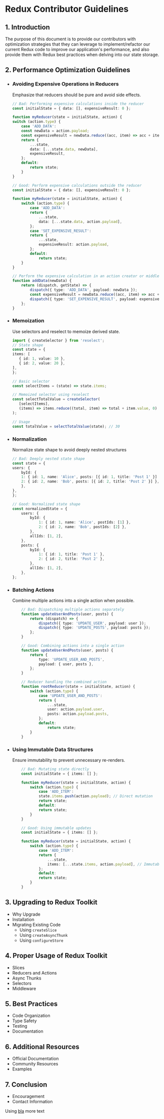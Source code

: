 # Redux Contributor Guidelines

## 1. **Introduction**

The purpose of this document is to provide our contributors with optimization strategies that they can leverage to implement/refactor our current Redux code to improve our application's performance, and also provide them with Redux best practices when delving into our state storage.

## 2. **Performance Optimization Guidelines**
- ### Avoiding Expensive Operations in Reducers
    Emphasize that reducers should be pure and avoid side effects.
    
    ```typescript
    // Bad: Performing expensive calculations inside the reducer
    const initialState = { data: [], expensiveResult: 0 };

    function myReducer(state = initialState, action) {
    switch (action.type) {
        case 'ADD_DATA':
        const newData = action.payload;
        const expensiveResult = newData.reduce((acc, item) => acc + item.value, 0); // Expensive operation
        return {
            ...state,
            data: [...state.data, newData],
            expensiveResult,
        };
        default:
            return state;
        }
    }

    // Good: Perform expensive calculations outside the reducer
    const initialState = { data: [], expensiveResult: 0 };

    function myReducer(state = initialState, action) {
        switch (action.type) {
            case 'ADD_DATA':
            return {
                ...state,
                data: [...state.data, action.payload],
            };
            case 'SET_EXPENSIVE_RESULT':
            return {
                ...state,
                expensiveResult: action.payload,
            };
            default:
                return state;
        }
    }

    // Perform the expensive calculation in an action creator or middleware
    function addData(newData) {
        return (dispatch, getState) => {
            dispatch({ type: 'ADD_DATA', payload: newData });
            const expensiveResult = newData.reduce((acc, item) => acc + item.value, 0);
            dispatch({ type: 'SET_EXPENSIVE_RESULT', payload: expensiveResult });
        };
    }
    ```

- ### Memoization
    Use selectors and reselect to memoize derived state.
     ```typescript
     import { createSelector } from 'reselect';
    // State shape
    const state = {
    items: [
        { id: 1, value: 10 },
        { id: 2, value: 20 },
    ],
    };

    // Basic selector
    const selectItems = (state) => state.items;

    // Memoized selector using reselect
    const selectTotalValue = createSelector(
        [selectItems],
        (items) => items.reduce((total, item) => total + item.value, 0)
    );

    // Usage
    const totalValue = selectTotalValue(state); // 30
     ```
- ### Normalization
    Normalize state shape to avoid deeply nested structures
    ```typescript
    // Bad: Deeply nested state shape
    const state = {
    users: {
        byId: {
        1: { id: 1, name: 'Alice', posts: [{ id: 1, title: 'Post 1' }] },
        2: { id: 2, name: 'Bob', posts: [{ id: 2, title: 'Post 2' }] },
        },
    },
    };

    // Good: Normalized state shape
    const normalizedState = {
        users: {
            byId: {
                1: { id: 1, name: 'Alice', postIds: [1] },
                2: { id: 2, name: 'Bob', postIds: [2] },
            },
            allIds: [1, 2],
        },
        posts: {
            byId: {
                1: { id: 1, title: 'Post 1' },
                2: { id: 2, title: 'Post 2' },
            },
            allIds: [1, 2],
        },
    };
    ```
- ### Batching Actions
    Combine multiple actions into a single action when possible.
    ```typescript
        // Bad: Dispatching multiple actions separately
        function updateUserAndPosts(user, posts) {
            return (dispatch) => {
                dispatch({ type: 'UPDATE_USER', payload: user });
                dispatch({ type: 'UPDATE_POSTS', payload: posts });
            };
        }

        // Good: Combining actions into a single action
        function updateUserAndPosts(user, posts) {
            return {
                type: 'UPDATE_USER_AND_POSTS',
                payload: { user, posts },
            };
        }

        // Reducer handling the combined action
        function rootReducer(state = initialState, action) {
            switch (action.type) {
                case 'UPDATE_USER_AND_POSTS':
                return {
                    ...state,
                    user: action.payload.user,
                    posts: action.payload.posts,
                };
                default:
                    return state;
            }
        }
    ```
- ### Using Immutable Data Structures
    Ensure immutability to prevent unnecessary re-renders.
    ```typescript
        // Bad: Mutating state directly
        const initialState = { items: [] };

        function myReducer(state = initialState, action) {
            switch (action.type) {
                case 'ADD_ITEM':
                state.items.push(action.payload); // Direct mutation
                return state;
                default:
                return state;
            }
        }

        // Good: Using immutable updates
        const initialState = { items: [] };

        function myReducer(state = initialState, action) {
            switch (action.type) {
                case 'ADD_ITEM':
                return {
                    ...state,
                    items: [...state.items, action.payload], // Immutable update
                };
                default:
                return state;
            }
        }
    ```


## 3. **Upgrading to Redux Toolkit**
- Why Upgrade
- Installation
- Migrating Existing Code
  - Using `createSlice`
  - Using `createAsyncThunk`
  - Using `configureStore`

## 4. **Proper Usage of Redux Toolkit**
- Slices
- Reducers and Actions
- Async Thunks
- Selectors
- Middleware

## 5. **Best Practices**
- Code Organization
- Type Safety
- Testing
- Documentation

## 6. **Additional Resources**
- Official Documentation
- Community Resources
- Examples

## 7. **Conclusion**
- Encouragement
- Contact Information



Using [bla](https://react.dev/reference/react/memo) more text


